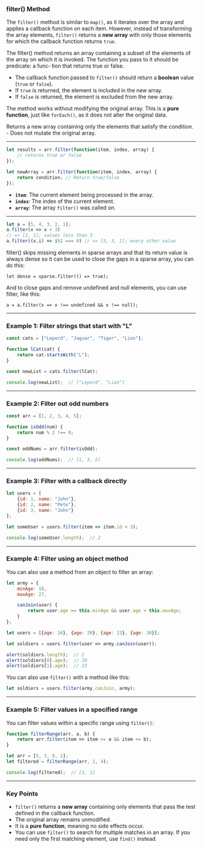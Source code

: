 
### filter() Method

The `filter()` method is similar to `map()`, as it iterates over the array and applies a callback function on each item. However, instead of transforming the array elements, `filter()` returns a **new array** with only those elements for which the callback function returns `true`.

The filter() method returns an array containing a subset of the elements of the
array on which it is invoked. The function you pass to it should be predicate: a func‐
tion that returns true or false.

- The callback function passed to `filter()` should return a **boolean** value (`true` or `false`).
- If `true` is returned, the element is included in the new array.
- If `false` is returned, the element is excluded from the new array.

The method works without modifying the original array. This is a **pure function**, just like `forEach()`, as it does not alter the original data.

Returns a new array containing only the elements that satisfy the condition.
    - Does not mutate the original array.

---

```js
let results = arr.filter(function(item, index, array) {
    // returns true or false
});
```
```js
let newArray = arr.filter(function(item, index, array) {
    return condition; // Return true/false
});
```

- **`item`**: The current element being processed in the array.
- **`index`**: The index of the current element.
- **`array`**: The array `filter()` was called on.

---


```js
let a = [5, 4, 3, 2, 1];
a.filter(x => x < 3)
// => [2, 1]; values less than 3
a.filter((x,i) => i%2 === 0) // => [5, 3, 1]; every other value
```


filter() skips missing elements in sparse arrays and that its return value is
always dense so it can be used to close the gaps in a sparse array, you can do this:
```
let dense = sparse.filter(() => true);
```
And to close gaps and remove undefined and null elements, you can use filter, like
this:
```
a = a.filter(x => x !== undefined && x !== null);
```

___
### Example 1: Filter strings that start with "L"

```js
const cats = ["Lepord", "Jaguar", "Tiger", "Lion"];

function lCat(cat) {
    return cat.startsWith("L");
}

const newList = cats.filter(lCat);

console.log(newList);  // ["Lepord", "Lion"]
```

---

### Example 2: Filter out odd numbers

```js
const arr = [1, 2, 3, 4, 5];

function isOdd(num) {
    return num % 2 !== 0;
}

const oddNums = arr.filter(isOdd);

console.log(oddNums);  // [1, 3, 5]
```

---

### Example 3: Filter with a callback directly

```js
let users = [
    {id: 1, name: "John"},
    {id: 2, name: "Pete"},
    {id: 3, name: "John"}
];

let someUser = users.filter(item => item.id < 3);

console.log(someUser.length);  // 2
```

---

### Example 4: Filter using an object method

You can also use a method from an object to filter an array:

```js
let army = {
    minAge: 18,
    maxAge: 27,

    canJoin(user) {
        return user.age >= this.minAge && user.age < this.maxAge;
    }
};

let users = [{age: 16}, {age: 20}, {age: 23}, {age: 30}];

let soldiers = users.filter(user => army.canJoin(user));

alert(soldiers.length);  // 2
alert(soldiers[0].age);  // 20
alert(soldiers[1].age);  // 23
```

You can also use `filter()` with a method like this:

```js
let soldiers = users.filter(army.canJoin, army);
```

---

### Example 5: Filter values in a specified range

You can filter values within a specific range using `filter()`:

```js
function filterRange(arr, a, b) {
    return arr.filter(item => item >= a && item <= b);
}

let arr = [5, 3, 8, 1];
let filtered = filterRange(arr, 1, 4);

console.log(filtered);  // [3, 1]
```

---

### Key Points

- `filter()` returns a **new array** containing only elements that pass the test defined in the callback function.
- The original array remains unmodified.
- It is a **pure function**, meaning no side effects occur.
- You can use `filter()` to search for multiple matches in an array. If you need only the first matching element, use `find()` instead.

